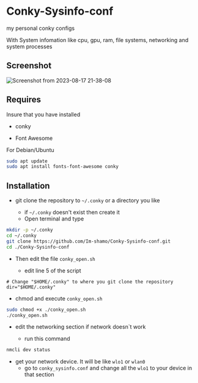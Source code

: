 # Conky-Sysinfo-conf

my personal conky configs

With System infomation like cpu, gpu, ram, file systems, networking and system processes

## Screenshot

![Screenshot from 2023-08-17 21-38-08](https://github.com/Im-shamo/Conky-configs/assets/59657733/4c22dcc2-69b3-44e6-91cb-5c7f2739905d)

## Requires
Insure that you have installed

* conky

* Font Awesome

For Debian/Ubuntu

```bash
sudo apt update
sudo apt install fonts-font-awesome conky
```
## Installation

- git clone the repository to `~/.conky` or a directory you like

   - if `~/.conky` doesn't exist then create it
   - Open terminal and type

```bash
mkdir -p ~/.conky
cd ~/.conky
git clone https://github.com/Im-shamo/Conky-Sysinfo-conf.git
cd ./Conky-Sysinfo-conf
```
- Then edit the file `conky_open.sh`

   - edit line 5 of the script

```
# Change "$HOME/.conky" to where you git clone the repository
dir="$HOME/.conky"
```
   - chmod and execute `conky_open.sh`

```bash
sudo chmod +x ./conky_open.sh
./conky_open.sh
```

- edit the networking section if network doesn`t work

    - run this command

```bash
nmcli dev status
```


- get your network device. It will be like `wlo1` or `wlan0`
   - go to `conky_sysinfo.conf` and change all the `wlo1` to your device in that section
